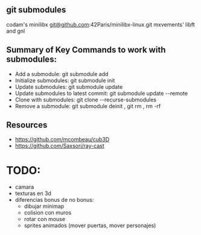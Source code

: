 
## git submodules
codam's minilibx
git@github.com:42Paris/minilibx-linux.git
mxvements' libft and gnl

## Summary of Key Commands to work with submodules:
+ Add a submodule: git submodule add <repository-url> <path>
+ Initialize submodules: git submodule init
+ Update submodules: git submodule update
+ Update submodules to latest commit: git submodule update --remote
+ Clone with submodules: git clone --recurse-submodules <repository-url>
+ Remove a submodule: git submodule deinit <path-to-submodule>, git rm <path-to-submodule>, rm -rf <path-to-submodule>

<!-- https://lodev.org/cgtutor/raycasting.html -->


## Resources
+ https://github.com/mcombeau/cub3D
+ https://github.com/Saxsori/ray-cast

# TODO:
- camara
- texturas en 3d
- diferencias bonus de no bonus:
  - dibujar minimap
  - colision con muros
  - rotar con mouse
  - sprites animados (mover puertas, mover personajes)